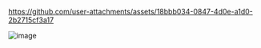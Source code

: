 https://github.com/user-attachments/assets/18bbb034-0847-4d0e-a1d0-2b2715cf3a17

![image](https://github.com/user-attachments/assets/5b5c9acc-e48d-45b5-91e6-3cf541647bf2)
